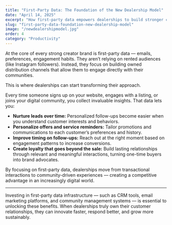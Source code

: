 ```yaml
---
title: "First-Party Data: The Foundation of the New Dealership Model"
date: "April 14, 2025"
excerpt: "How first-party data empowers dealerships to build stronger customer relationships and drive long-term loyalty."
slug: "first-party-data-foundation-new-dealership-model"
image: "/newdealershipmodel.jpg"
order: 4
category: "Productivity"
---
```



At the core of every strong creator brand is first-party data — emails, preferences, engagement habits. They aren’t relying on rented audiences (like Instagram followers). Instead, they focus on building owned distribution channels that allow them to engage directly with their communities.

This is where dealerships can start transforming their approach.

Every time someone signs up on your website, engages with a listing, or joins your digital community, you collect invaluable insights. That data lets you:

- **Nurture leads over time:** Personalized follow-ups become easier when you understand customer interests and behaviors.
- **Personalize offers and service reminders:** Tailor promotions and communications to each customer’s preferences and history.
- **Improve timing on follow-ups:** Reach out at the right moment based on engagement patterns to increase conversions.
- **Create loyalty that goes beyond the sale:** Build lasting relationships through relevant and meaningful interactions, turning one-time buyers into brand advocates.

By focusing on first-party data, dealerships move from transactional interactions to community-driven experiences — creating a competitive advantage in an increasingly digital world.

---

Investing in first-party data infrastructure — such as CRM tools, email marketing platforms, and community management systems — is essential to unlocking these benefits. When dealerships truly own their customer relationships, they can innovate faster, respond better, and grow more sustainably.
